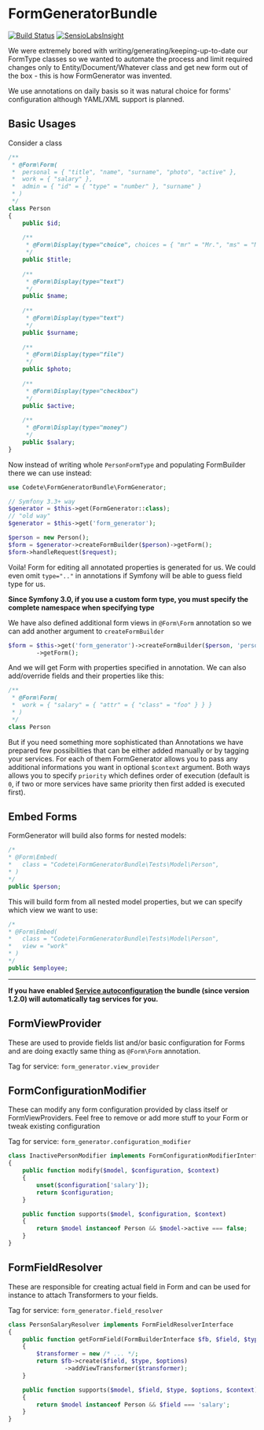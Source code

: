 FormGeneratorBundle
===================

[![Build Status](https://travis-ci.org/codete/FormGeneratorBundle.svg?branch=master)](https://travis-ci.org/codete/FormGeneratorBundle)
[![SensioLabsInsight](https://insight.sensiolabs.com/projects/8893e0c9-ed68-498e-aa86-63320ac43a62/mini.png)](https://insight.sensiolabs.com/projects/8893e0c9-ed68-498e-aa86-63320ac43a62)

We were extremely bored with writing/generating/keeping-up-to-date
our FormType classes so we wanted to automate the process and limit
required changes only to Entity/Document/Whatever class and get new
form out of the box - this is how FormGenerator was invented.

We use annotations on daily basis so it was natural choice for 
forms' configuration although YAML/XML support is planned.

Basic Usages
------------

Consider a class

``` php
/**
 * @Form\Form(
 *  personal = { "title", "name", "surname", "photo", "active" },
 *  work = { "salary" },
 *  admin = { "id" = { "type" = "number" }, "surname" }
 * )
 */
class Person
{
    public $id;
    
    /**
     * @Form\Display(type="choice", choices = { "mr" = "Mr.", "ms" = "Ms." })
     */
    public $title;
    
    /**
     * @Form\Display(type="text")
     */
    public $name;
    
    /**
     * @Form\Display(type="text")
     */
    public $surname;
    
    /**
     * @Form\Display(type="file")
     */
    public $photo;
    
    /**
     * @Form\Display(type="checkbox")
     */
    public $active;
    
    /**
     * @Form\Display(type="money")
     */
    public $salary;
}
```

Now instead of writing whole ``PersonFormType`` and populating
FormBuilder there we can use instead:

``` php
use Codete\FormGeneratorBundle\FormGenerator;

// Symfony 3.3+ way
$generator = $this->get(FormGenerator::class);
// "old way"
$generator = $this->get('form_generator');

$person = new Person();
$form = $generator->createFormBuilder($person)->getForm();
$form->handleRequest($request);
```

Voila! Form for editing all annotated properties is generated for us.
We could even omit ``type=".."`` in annotations if Symfony will be
able to guess field type for us.

**Since Symfony 3.0, if you use a custom form type, you must specify the complete namespace when specifying type**

We have also defined additional form views in ``@Form\Form`` 
annotation so we can add another argument to ``createFormBuilder``

``` php
$form = $this->get('form_generator')->createFormBuilder($person, 'personal')
        ->getForm();
```

And we will get Form with properties specified in annotation. We can 
also add/override fields and their properties like this:

``` php
/**
 * @Form\Form(
 *  work = { "salary" = { "attr" = { "class" = "foo" } } }
 * )
 */
class Person
```

But if you need something more sophisticated than Annotations we 
have prepared few possibilities that can be either added manually
or by tagging your services. For each of them FormGenerator allows 
you to pass any additional informations you want in optional 
``$context`` argument. Both ways allows you to specify `priority`
which defines order of execution (default is `0`, if two or more
services have same priority then first added is executed first).

Embed Forms
-----------

FormGenerator will build also forms for nested models:

``` php
/*
* @Form\Embed(
*   class = "Codete\FormGeneratorBundle\Tests\Model\Person",
* )
*/
public $person;
```

This will build form from all nested model properties,
but we can specify which view we want to use:

``` php
/*
* @Form\Embed(
*   class = "Codete\FormGeneratorBundle\Tests\Model\Person",
*   view = "work"
* )
*/
public $employee;
```

---

**If you have enabled [Service autoconfiguration](http://symfony.com/blog/new-in-symfony-3-3-service-autoconfiguration)
the bundle (since version 1.2.0) will automatically tag services for you.**

FormViewProvider
----------------

These are used to provide fields list and/or basic configuration
for Forms and are doing exactly same thing as ``@Form\Form``
annotation.

Tag for service: ``form_generator.view_provider``

FormConfigurationModifier
-------------------------

These can modify any form configuration provided by class
itself or FormViewProviders. Feel free to remove or add more
stuff to your Form or tweak existing configuration

Tag for service: ``form_generator.configuration_modifier``

``` php
class InactivePersonModifier implements FormConfigurationModifierInterface
{
    public function modify($model, $configuration, $context) 
    {
        unset($configuration['salary']);
        return $configuration;
    }

    public function supports($model, $configuration, $context) 
    {
        return $model instanceof Person && $model->active === false;
    }
}
```

FormFieldResolver
-----------------

These are responsible for creating actual field in Form and can
be used for instance to attach Transformers to your fields.

Tag for service: ``form_generator.field_resolver``

``` php
class PersonSalaryResolver implements FormFieldResolverInterface
{
    public function getFormField(FormBuilderInterface $fb, $field, $type, $options, $context) 
    {
        $transformer = new /* ... */;
        return $fb->create($field, $type, $options)
                ->addViewTransformer($transformer);
    }

    public function supports($model, $field, $type, $options, $context) 
    {
        return $model instanceof Person && $field === 'salary';
    }
}
```
